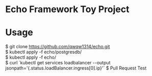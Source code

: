 # Echo Framework Toy Project
# Usage
$ git clone https://github.com/qwqw1314/echo.git <br>
$ kubectl apply -f echo/postgresdb/ <br>
$ kubectl apply -f echo/ <br>
$ curl \`kubectl get services loadbalancer --output jsonpath='{.status.loadBalancer.ingress[0].ip}'\`
$ Pull Request Test
